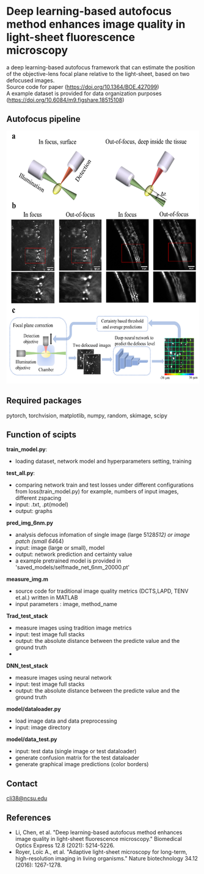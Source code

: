 # Deep learning-based autofocus method enhances image quality in light-sheet fluorescence microscopy
a deep learning-based autofocus framework that can estimate the position of the objective-lens focal plane relative to the light-sheet, based on two defocused images.  
Source code for paper (https://doi.org/10.1364/BOE.427099)  
A example dataset is provided for data organization purposes (https://doi.org/10.6084/m9.figshare.18515108)  
## Autofocus pipeline
<!--![image](/images/Picture1.png "Running Autofocus")   -->
<img src="images/Picture1.png" width="600" height="660">  

## Required packages
pytorch, torchvision, matplotlib, numpy, random, skimage, scipy  



## Function of scipts
**train_model.py**: 
 - loading dataset, network model and hyperparameters setting, training

**test_all.py**:
 - comparing network train and test losses under different configurations from loss(train_model.py) for example, numbers of input images, different zspacing
 - input: .txt, .pt(model)
 - output: graphs

**pred_img_6nm.py**
 - analysis defocus infomation of single image (large 5128*512) or image patch (small 64*64)
 - input: image (large or small), model
 - output: network prediction and certainty value
 - a example pretrained model is provided in 'saved_models/selfmade_net_6nm_20000.pt'
   
**measure_img.m**
 - source code for traditional image quality metrics (DCTS,LAPD, TENV et.al.) written in MATLAB
 - input parameters : image, method_name

**Trad_test_stack**
 - measure images using tradition image metrics
 - input: test image full stacks
 - output: the absolute distance between the predicte value and the ground truth
 - 
**DNN_test_stack**
 - measure images using neural network 
 - input: test image full stacks
 - output: the absolute distance between the predicte value and the ground truth

**model/dataloader.py**
 - load image data and data preprocessing
 - input: image directory

**model/data_test.py**
 - input: test data (single image or test dataloader)
 - generate confusion matrix for the test dataloader
 - generate graphical image predictions (color borders)

## Contact
cli38@ncsu.edu

## References
- Li, Chen, et al. "Deep learning-based autofocus method enhances image quality in light-sheet fluorescence microscopy." Biomedical Optics Express 12.8 (2021): 5214-5226.
- Royer, Loïc A., et al. "Adaptive light-sheet microscopy for long-term, high-resolution imaging in living organisms." Nature biotechnology 34.12 (2016): 1267-1278.



